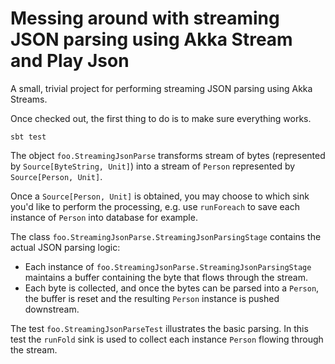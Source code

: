# Messing around with streaming JSON parsing using Akka Stream and Play Json

A small, trivial project for performing streaming JSON parsing using Akka Streams.

Once checked out, the first thing to do is to make sure everything works.

```
sbt test
```

The object `foo.StreamingJsonParse` transforms stream of bytes (represented by `Source[ByteString, Unit]`) into a 
stream of `Person` represented by `Source[Person, Unit]`.

Once a `Source[Person, Unit]` is obtained, you may choose to which sink you'd like to perform the processing, e.g. use
`runForeach` to save each instance of `Person` into database for example.

The class `foo.StreamingJsonParse.StreamingJsonParsingStage` contains the actual JSON parsing logic:
* Each instance of `foo.StreamingJsonParse.StreamingJsonParsingStage` maintains a buffer containing the byte that flows 
through the stream.
* Each byte is collected, and once the bytes can be parsed into a `Person`, the buffer is reset and the
resulting `Person` instance is pushed downstream.
 

The test `foo.StreamingJsonParseTest` illustrates the basic parsing. In this test the `runFold` sink is used to collect
each instance `Person` flowing through the stream.





